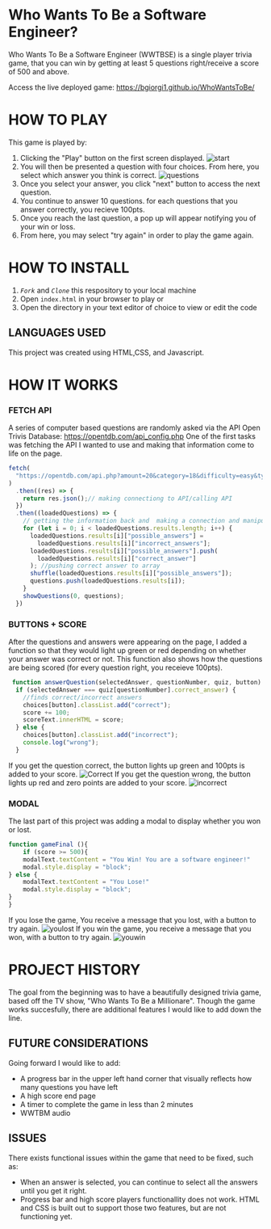 # Who Wants To Be a Software Engineer?
Who Wants To Be a Software Engineer (WWTBSE) is a single player trivia game, that you can win by getting at least 5 questions right/receive a score of 500 and above. 

Access the live deployed game:
https://bgiorgi1.github.io/WhoWantsToBe/


# HOW TO PLAY
This game is played by:
1) Clicking the "Play" button on the first screen displayed.
![start](Start.png)
2) You will then be presented a question with four choices.  From here, you select which answer you think is correct.
![questions](Questions.png)
3) Once you select your answer, you click "next" button to access the next question.
4) You continue to answer 10 questions. for each questions that you answer correctly, you recieve 100pts.
5) Once you reach the last question, a pop up will appear notifying you of your win or loss. 
6) From here, you may select "try again" in order to play the game again.

# HOW TO INSTALL

1. *`Fork`* and *`Clone`* this respository to your local machine
2. Open `index.html` in your browser to play or 
3. Open the directory in your text editor of choice to view or edit the code

## LANGUAGES USED
This project was created using HTML,CSS, and Javascript.

# HOW IT WORKS

### FETCH API
A series of computer based questions are randomly asked via the API Open Trivis Database: https://opentdb.com/api_config.php
One of the first tasks was fetching the API I wanted to use and making that information come to life on the page. 
```Javascript
fetch(
  "https://opentdb.com/api.php?amount=20&category=18&difficulty=easy&type=multiple"
)
  .then((res) => {
    return res.json();// making connectiong to API/calling API
  })
  .then((loadedQuestions) => {
    // getting the information back and  making a connection and manipulating it to display on game
    for (let i = 0; i < loadedQuestions.results.length; i++) {
      loadedQuestions.results[i]["possible_answers"] =
        loadedQuestions.results[i]["incorrect_answers"];
      loadedQuestions.results[i]["possible_answers"].push(
        loadedQuestions.results[i]["correct_answer"]
      ); //pushing correct answer to array
      shuffle(loadedQuestions.results[i]["possible_answers"]);
      questions.push(loadedQuestions.results[i]);
    }
    showQuestions(0, questions);
  })
```
### BUTTONS + SCORE
After the questions and answers were appearing on the page, I added a function so that they would light up green or red depending on whether your answer was correct or not.  This function also shows how the questions are being scored (for every question right, you receieve 100pts).
```javascript
 function answerQuestion(selectedAnswer, questionNumber, quiz, button) {
  if (selectedAnswer === quiz[questionNumber].correct_answer) {
    //finds correct/incorrect answers
    choices[button].classList.add("correct");
    score += 100;
    scoreText.innerHTML = score;
  } else {
    choices[button].classList.add("incorrect");
    console.log("wrong");
  }
```

If you get the question correct, the button lights up green and 100pts is added to your score.
![Correct](correct.png)
If you get the question wrong, the button lights up red and zero points are added to your score.
![incorrect](Incorrect.png)

### MODAL
The last part of this project was adding a modal to display whether you won or lost.
```javascript
function gameFinal (){
    if (score >= 500){
    modalText.textContent = "You Win! You are a software engineer!"
    modal.style.display = "block";
} else {
    modalText.textContent = "You Lose!"
    modal.style.display = "block";
}
}
```
If you lose the game, You receive a message that you lost, with a button to try again.
![youlost](Youlost.png)
If you win the game, you receive a message that you won, with a button to try again.
![youwin](youwin.png)

# PROJECT HISTORY
The goal from the beginning was to have a beautifully designed trivia game, based off the TV show, "Who Wants To Be a Millionare".  Though the game works succesfully, there are additional features I would like to add down the line.

## FUTURE CONSIDERATIONS
Going forward I would like to add:
* A progress bar in the upper left hand corner that visually reflects how many questions you have left
* A high score end page
* A timer to complete the game in less than 2 minutes
* WWTBM audio

## ISSUES
There exists functional issues within the game that need to be fixed, such as:
* When an answer is selected, you can continue to select all the answers until you get it right.
* Progress bar and high score players functionallity does not work.  HTML and CSS is built out to support those two features, but are not functioning yet.



